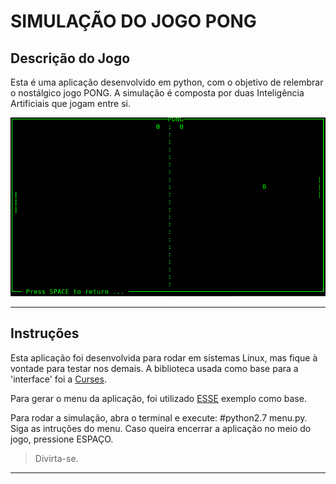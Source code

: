 # SIMULAÇÃO DO JOGO PONG

## Descrição do Jogo

Esta é uma aplicação desenvolvido em python, com o objetivo de relembrar o nostálgico jogo PONG. A simulação é composta por duas Inteligência Artificiais que jogam entre si.

![Exemplo do Jogo](tela_pong.png)

***

## Instruções

Esta aplicação foi desenvolvida para rodar em sistemas Linux, mas fique à vontade para testar nos demais.
A biblioteca usada como base para a 'interface' foi a [Curses](https://docs.python.org/3/howto/curses.html).

Para gerar o menu da aplicação, foi utilizado [ESSE](https://gist.github.com/abishur/2482046) exemplo como base.

Para rodar a simulação, abra o terminal e execute: #python2.7 menu.py. Siga as intruções do menu. Caso queira encerrar a aplicação no meio do jogo, pressione ESPAÇO.


> Divirta-se.

***
